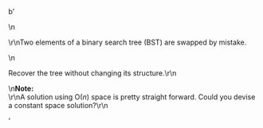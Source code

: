 b'<div class="question-description">\n<p><p>\r\nTwo elements of a binary search tree (BST) are swapped by mistake.</p>\n<p>Recover the tree without changing its structure.\r\n</p>\n<b>Note:</b><br/>\r\nA solution using O(<i>n</i>) space is pretty straight forward. Could you devise a constant space solution?\r\n</p></div>'